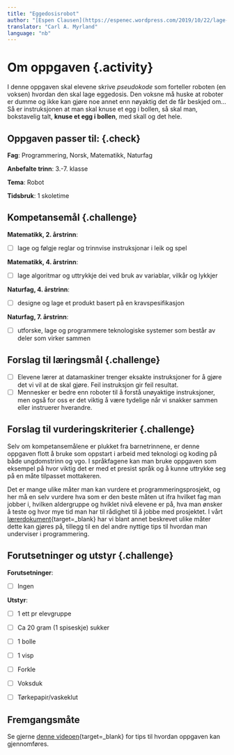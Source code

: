 ```yaml
---
title: "Eggedosisrobot"
author: "[Espen Clausen](https://espenec.wordpress.com/2019/10/22/lage-eggedosis)"
translator: "Carl A. Myrland"
language: "nb"
---
```


# Om oppgaven {.activity}

I denne oppgaven skal elevene skrive *pseudokode* som forteller roboten (en voksen) hvordan den skal lage eggedosis. Den voksne må huske at roboter er dumme og ikke kan gjøre noe annet enn nøyaktig det de får beskjed om... Så er instruksjonen at man skal knuse et egg i bollen, så skal man, bokstavelig talt, **knuse et egg i bollen**, med skall og det hele.

## Oppgaven passer til: {.check}

 **Fag**: Programmering, Norsk, Matematikk, Naturfag

**Anbefalte trinn**: 3.-7. klasse

**Tema**: Robot

**Tidsbruk**: 1 skoletime

## Kompetansemål {.challenge}

**Matematikk, 2. årstrinn**:
- [ ] lage og følgje reglar og trinnvise instruksjonar i leik og spel

**Matematikk, 4. årstrinn**:
- [ ] lage algoritmar og uttrykkje dei ved bruk av variablar, vilkår og lykkjer

**Naturfag, 4. årstrinn**:
- [ ] designe og lage et produkt basert på en kravspesifikasjon

**Naturfag, 7. årstrinn**:
- [ ] utforske, lage og programmere teknologiske systemer som består av deler som virker sammen

## Forslag til læringsmål {.challenge}

- [ ] Elevene lærer at datamaskiner trenger eksakte instruksjoner for å gjøre det vi vil at de skal gjøre. Feil instruksjon gir feil resultat.
- [ ] Mennesker er bedre enn roboter til å forstå unøyaktige instruksjoner, men også for oss er det viktig å være tydelige når vi snakker sammen eller instruerer hverandre.

## Forslag til vurderingskriterier {.challenge}

Selv om kompetansemålene er plukket fra barnetrinnene, er denne oppgaven flott å bruke som oppstart i arbeid med teknologi og koding på både ungdomstrinn og vgo. I språkfagene kan man bruke oppgaven som eksempel på hvor viktig det er med et presist språk og å kunne uttrykke seg på en måte tilpasset mottakeren.

Det er mange ulike måter man kan vurdere et programmeringsprosjekt, og her må en
selv vurdere hva som er den beste måten ut ifra hvilket fag man jobber i,
hvilken aldergruppe og hviklet nivå elevene er på, hva man ønsker å teste og
hvor mye tid man har til rådighet til å jobbe med prosjektet. I vårt
[lærerdokument](https://github.com/kodeklubben/oppgaver/wiki/Hvordan-undervise-i-og-vurdere-programmering){target=_blank} har vi blant
annet beskrevet ulike måter dette kan gjøres på, tillegg til en del andre
nyttige tips til hvordan man underviser i programmering.

## Forutsetninger og utstyr {.challenge}

**Forutsetninger**:
- [ ] Ingen

**Utstyr**:
- [ ] 1 ett pr elevgruppe
- [ ] Ca 20 gram (1 spiseskje) sukker

- [ ] 1 bolle

- [ ] 1 visp

- [ ] Forkle

- [ ] Voksduk

- [ ] Tørkepapir/vaskeklut

## Fremgangsmåte

Se gjerne [denne videoen](https://youtu.be/cDA3_5982h8){target=_blank} for tips til hvordan oppgaven kan gjennomføres.
